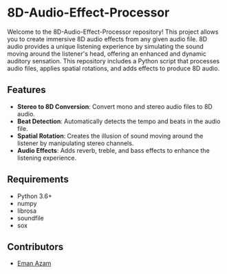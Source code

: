 # 8D-Audio-Effect-Processor

Welcome to the 8D-Audio-Effect-Processor repository! This project allows you to create immersive 8D audio effects from any given audio file. 8D audio provides a unique listening experience by simulating the sound moving around the listener's head, offering an enhanced and dynamic auditory sensation. This repository includes a Python script that processes audio files, applies spatial rotations, and adds effects to produce 8D audio.

## Features
- **Stereo to 8D Conversion**: Convert mono and stereo audio files to 8D audio.
- **Beat Detection**: Automatically detects the tempo and beats in the audio file.
- **Spatial Rotation**: Creates the illusion of sound moving around the listener by manipulating stereo channels.
- **Audio Effects**: Adds reverb, treble, and bass effects to enhance the listening experience.

## Requirements
- Python 3.6+
- numpy
- librosa
- soundfile
- sox


## Contributors
- [Eman Azam](https://github.com/Eman-Bandesha)
